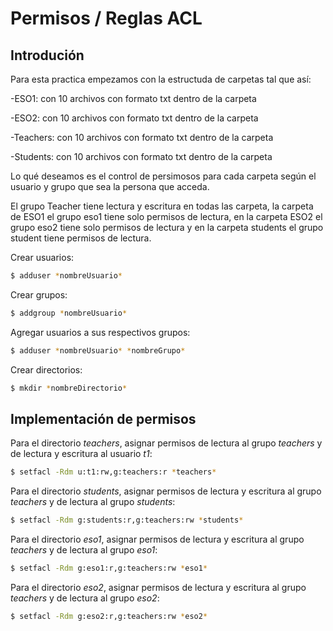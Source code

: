 # Permisos / Reglas ACL

## Introdución
Para esta practica empezamos con la estructuda de carpetas tal que así:

-ESO1: con 10 archivos con formato txt dentro de la carpeta

-ESO2: con 10 archivos con formato txt dentro de la carpeta

-Teachers: con 10 archivos con formato txt dentro de la carpeta

-Students: con 10 archivos con formato txt dentro de la carpeta

Lo qué deseamos es el control de persimosos para cada carpeta según el usuario y grupo que sea la persona que acceda.

El grupo Teacher tiene lectura y escritura en todas las carpeta, la carpeta de ESO1 el grupo eso1 tiene solo permisos de lectura, en la carpeta ESO2 el grupo eso2 tiene solo permisos de lectura y en la carpeta students el grupo student tiene permisos de lectura.

Crear usuarios:
```bash
$ adduser *nombreUsuario*
```

Crear grupos:
```bash
$ addgroup *nombreUsuario*
```

Agregar usuarios a sus respectivos grupos:
```bash
$ adduser *nombreUsuario* *nombreGrupo*
```

Crear directorios:
```bash
$ mkdir *nombreDirectorio*
```
## Implementación de permisos

Para el directorio *teachers*, asignar permisos de lectura al grupo *teachers* y de lectura y escritura al usuario *t1*:
```bash
$ setfacl -Rdm u:t1:rw,g:teachers:r *teachers*
```

Para el directorio *students*, asignar permisos de lectura y escritura al grupo *teachers* y de lectura al grupo *students*:
```bash
$ setfacl -Rdm g:students:r,g:teachers:rw *students*
```

Para el directorio *eso1*, asignar permisos de lectura y escritura al grupo *teachers* y de lectura al grupo *eso1*:
```bash
$ setfacl -Rdm g:eso1:r,g:teachers:rw *eso1*
```

Para el directorio *eso2*, asignar permisos de lectura y escritura al grupo *teachers* y de lectura al grupo *eso2*:
```bash
$ setfacl -Rdm g:eso2:r,g:teachers:rw *eso2*
```

